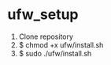 # ufw_setup

<ol>
  <li>Clone repository</li>
  <li> $ chmod +x ufw/install.sh</li>
  <li> $ sudo ./ufw/install.sh</li>
</ol>
